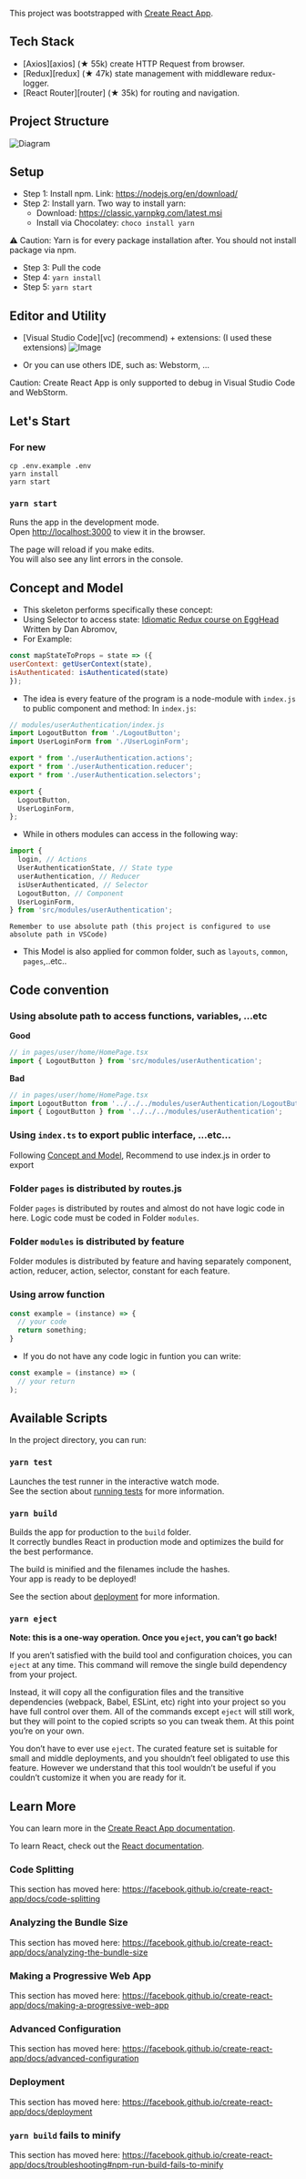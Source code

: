 This project was bootstrapped with [Create React App](https://github.com/facebook/create-react-app).

## Tech Stack

- [Axios][axios] (★ 55k) create HTTP Request from browser.
- [Redux][redux] (★ 47k) state management with middleware redux-logger.
- [React Router][router] (★ 35k) for routing and navigation.

## Project Structure

![Diagram](https://raw.githubusercontent.com/DungltAPV/Virtual-HCM/master/Front-end%20Structure.png)

## Setup

- Step 1: Install npm. Link: https://nodejs.org/en/download/
- Step 2: Install yarn. Two way to install yarn: 
  + Download: https://classic.yarnpkg.com/latest.msi
  + Install via Chocolatey: ```choco install yarn ```

:warning: Caution: Yarn is for every package installation after. You should not install package via npm.

- Step 3: Pull the code 
- Step 4: ```yarn install ```
- Step 5: ```yarn start ```

## Editor and Utility

- [Visual Studio Code][vc] (recommend) + extensions: 
  (I used these extensions)
![Image](https://i.imgur.com/DAKbByt.png)

- Or you can use others IDE, such as: Webstorm, ...

Caution: Create React App is only supported to debug in Visual Studio Code and WebStorm.

## Let's Start

### For new
```
cp .env.example .env
yarn install
yarn start
```
### `yarn start`

Runs the app in the development mode.<br />
Open [http://localhost:3000](http://localhost:3000) to view it in the browser.

The page will reload if you make edits.<br />
You will also see any lint errors in the console.

## Concept and Model

- This skeleton performs specifically these concept:
 - Using Selector to access state:
    [Idiomatic Redux course on EggHead](https://egghead.io/lessons/javascript-redux-colocating-selectors-with-reducers) Written by Dan Abromov,
  - For Example:
```javascript
const mapStateToProps = state => ({
userContext: getUserContext(state),
isAuthenticated: isAuthenticated(state)
});
  ```
- The idea is every feature of the program is a node-module with `index.js` to public component and method:
  In `index.js`:
```javascript
// modules/userAuthentication/index.js
import LogoutButton from './LogoutButton';
import UserLoginForm from './UserLoginForm';

export * from './userAuthentication.actions';
export * from './userAuthentication.reducer';
export * from './userAuthentication.selectors';

export {
  LogoutButton,
  UserLoginForm,
};
```
- While in others modules can access in the following way:

```javascript
import {
  login, // Actions
  UserAuthenticationState, // State type
  userAuthentication, // Reducer
  isUserAuthenticated, // Selector
  LogoutButton, // Component
  UserLoginForm,
} from 'src/modules/userAuthentication';
```
`Remember to use absolute path (this project is configured to use absolute path in VSCode)`
- This Model is also applied for common folder, such as `layouts`, `common`, `pages`,..etc..

## Code convention

### Using absolute path to access functions, variables, ...etc

**Good**
```javascript
// in pages/user/home/HomePage.tsx
import { LogoutButton } from 'src/modules/userAuthentication';
```

**Bad**
```javascript
// in pages/user/home/HomePage.tsx
import LogoutButton from '../../../modules/userAuthentication/LogoutButton';
import { LogoutButton } from '../../../modules/userAuthentication';
```

### Using `index.ts` to export public interface, ...etc...
Following [Concept and Model](#Concept-and-Model), Recommend to use index.js in order to export

### Folder `pages` is distributed by routes.js
Folder `pages` is distributed by routes and almost do not have logic code in here.
Logic code must be coded in Folder `modules`. 

### Folder `modules` is distributed by feature

Folder modules is distributed by feature and having separately component, action, reducer, action, selector, constant for each feature.

### Using arrow function

```javascript
const example = (instance) => {
  // your code
  return something;
}
```

- If you do not have any code logic in funtion you can write:

```javascript
const example = (instance) => (
  // your return
);
```

## Available Scripts

In the project directory, you can run:

### `yarn test`

Launches the test runner in the interactive watch mode.<br />
See the section about [running tests](https://facebook.github.io/create-react-app/docs/running-tests) for more information.

### `yarn build`

Builds the app for production to the `build` folder.<br />
It correctly bundles React in production mode and optimizes the build for the best performance.

The build is minified and the filenames include the hashes.<br />
Your app is ready to be deployed!

See the section about [deployment](https://facebook.github.io/create-react-app/docs/deployment) for more information.

### `yarn eject`

**Note: this is a one-way operation. Once you `eject`, you can’t go back!**

If you aren’t satisfied with the build tool and configuration choices, you can `eject` at any time. This command will remove the single build dependency from your project.

Instead, it will copy all the configuration files and the transitive dependencies (webpack, Babel, ESLint, etc) right into your project so you have full control over them. All of the commands except `eject` will still work, but they will point to the copied scripts so you can tweak them. At this point you’re on your own.

You don’t have to ever use `eject`. The curated feature set is suitable for small and middle deployments, and you shouldn’t feel obligated to use this feature. However we understand that this tool wouldn’t be useful if you couldn’t customize it when you are ready for it.

## Learn More

You can learn more in the [Create React App documentation](https://facebook.github.io/create-react-app/docs/getting-started).

To learn React, check out the [React documentation](https://reactjs.org/).

### Code Splitting

This section has moved here: https://facebook.github.io/create-react-app/docs/code-splitting

### Analyzing the Bundle Size

This section has moved here: https://facebook.github.io/create-react-app/docs/analyzing-the-bundle-size

### Making a Progressive Web App

This section has moved here: https://facebook.github.io/create-react-app/docs/making-a-progressive-web-app

### Advanced Configuration

This section has moved here: https://facebook.github.io/create-react-app/docs/advanced-configuration

### Deployment

This section has moved here: https://facebook.github.io/create-react-app/docs/deployment

### `yarn build` fails to minify

This section has moved here: https://facebook.github.io/create-react-app/docs/troubleshooting#npm-run-build-fails-to-minify
